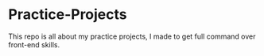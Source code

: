 # Practice-Projects
This repo is all about my practice projects, I made to get full command over front-end skills.
